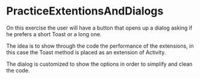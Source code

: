 # PracticeExtentionsAndDialogs

On this exercise the user will have a button that opens up a dialog asking if he prefers a short Toast or a long one.

The idea is to show through the code the performance of  the extensions, in this case the Toast method is placed as an extension of Activity.

The dialog is customized to show the options in order to simplify and clean the code.
